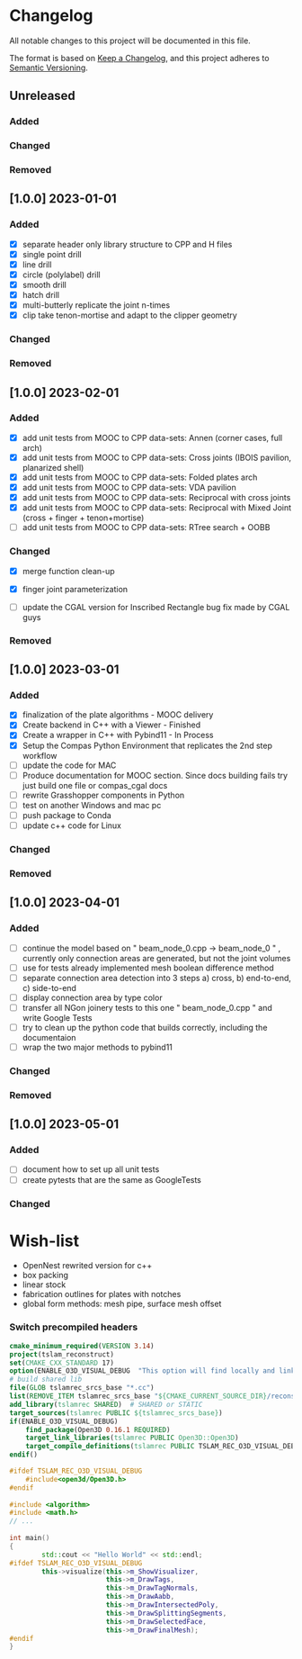 # Changelog

All notable changes to this project will be documented in this file.

The format is based on [Keep a Changelog](https://keepachangelog.com/en/1.0.0/),
and this project adheres to [Semantic Versioning](https://semver.org/spec/v2.0.0.html).

## Unreleased

### Added

### Changed

### Removed


## [1.0.0] 2023-01-01

### Added

- [x] separate header only library structure to CPP and H files
- [x] single point drill
- [x] line drill
- [x] circle (polylabel) drill
- [x] smooth drill
- [x] hatch drill
- [x] multi-butterly replicate the joint n-times
- [x] clip take tenon-mortise and adapt to the clipper geometry

### Changed

### Removed


## [1.0.0] 2023-02-01

### Added

- [x] add unit tests from MOOC to CPP data-sets: Annen (corner cases, full arch)
- [x] add unit tests from MOOC to CPP data-sets: Cross joints (IBOIS pavilion, planarized shell)
- [x] add unit tests from MOOC to CPP data-sets: Folded plates arch
- [x] add unit tests from MOOC to CPP data-sets: VDA pavilion
- [x] add unit tests from MOOC to CPP data-sets: Reciprocal with cross joints
- [x] add unit tests from MOOC to CPP data-sets: Reciprocal with Mixed Joint (cross + finger + tenon+mortise)
- [ ] add unit tests from MOOC to CPP data-sets: RTree search + OOBB

### Changed

- [x] merge function clean-up
- [x] finger joint parameterization 
- [ ] update the CGAL version for Inscribed Rectangle bug fix made by CGAL guys


### Removed

## [1.0.0] 2023-03-01

### Added

- [x] finalization of the plate algorithms - MOOC delivery
- [x] Create backend in C++ with a Viewer - Finished
- [x] Create a wrapper in C++ with Pybind11 - In Process
- [x] Setup the Compas Python Environment that replicates the 2nd step workflow 
- [ ] update the code for MAC
- [ ] Produce documentation for MOOC section. Since docs building fails try just build one file or compas_cgal docs
- [ ] rewrite Grasshopper components in Python
- [ ] test on another Windows and mac pc
- [ ] push package to Conda
- [ ] update c++ code for Linux

### Changed

### Removed

## [1.0.0] 2023-04-01

### Added

- [ ] continue the model based on " beam_node_0.cpp -> beam_node_0 " , currently only connection areas are generated, but not the joint volumes
- [ ] use for tests already implemented mesh boolean difference method
- [ ] separate connection area detection into 3 steps a) cross, b) end-to-end, c) side-to-end
- [ ] display connection area by type color
- [ ] transfer all NGon joinery tests to this one " beam_node_0.cpp " and write Google Tests
- [ ] try to clean up the python code that builds correctly, including the documentaion
- [ ] wrap the two major methods to pybind11

### Changed

### Removed

## [1.0.0] 2023-05-01

### Added

- [ ] document how to set up all unit tests
- [ ] create pytests that are the same as GoogleTests

### Changed


# Wish-list
* OpenNest rewrited version for c++
* box packing
* linear stock
* fabrication outlines for plates with notches
* global form methods: mesh pipe, surface mesh offset


### Switch precompiled headers

```cmake
cmake_minimum_required(VERSION 3.14)
project(tslam_reconstruct)
set(CMAKE_CXX_STANDARD 17)
option(ENABLE_O3D_VISUAL_DEBUG  "This option will find locally and link open3d to enable visual debugging"   OFF)
# build shared lib
file(GLOB tslamrec_srcs_base "*.cc")
list(REMOVE_ITEM tslamrec_srcs_base "${CMAKE_CURRENT_SOURCE_DIR}/reconstruct_debug.cc")
add_library(tslamrec SHARED)  # SHARED or STATIC
target_sources(tslamrec PUBLIC ${tslamrec_srcs_base})
if(ENABLE_O3D_VISUAL_DEBUG)
    find_package(Open3D 0.16.1 REQUIRED)
    target_link_libraries(tslamrec PUBLIC Open3D::Open3D)
    target_compile_definitions(tslamrec PUBLIC TSLAM_REC_O3D_VISUAL_DEBUG=0)
endif()
```

```cpp
#ifdef TSLAM_REC_O3D_VISUAL_DEBUG
    #include<open3d/Open3D.h>
#endif
​
#include <algorithm>
#include <math.h>
// ...
​
int main()
{
		std::cout << "Hello World" << std::endl;
#ifdef TSLAM_REC_O3D_VISUAL_DEBUG
        this->visualize(this->m_ShowVisualizer,
                        this->m_DrawTags,
                        this->m_DrawTagNormals,
                        this->m_DrawAabb,
                        this->m_DrawIntersectedPoly,
                        this->m_DrawSplittingSegments,
                        this->m_DrawSelectedFace,
                        this->m_DrawFinalMesh);
#endif
}
```

